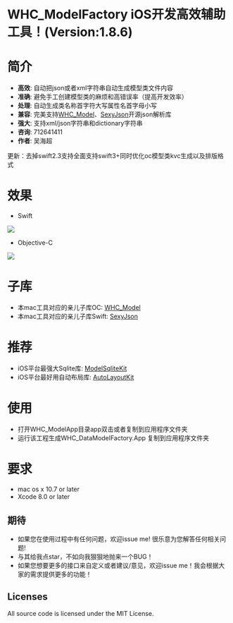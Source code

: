 # WHC_ModelFactory iOS开发高效辅助工具！(Version:1.8.6)

简介
==============
- **高效**: 自动把json或者xml字符串自动生成模型类文件内容
- **准确**: 避免手工创建模型类的麻烦和高错误率（提高开发效率）
- **处理**: 自动生成类名称首字符大写属性名首字母小写
- **兼容**: 完美支持[WHC_Model](https://github.com/netyouli/WHC_Model)、[SexyJson](https://github.com/netyouli/SexyJson)开源json解析库
- **强大**: 支持xml/json字符串和dictionary字符串
- **咨询**: 712641411
- **作者**: 吴海超

更新：去掉swift2.3支持全面支持swift3+同时优化oc模型类kvc生成以及排版格式

效果
==============
* Swift
<img src = "https://github.com/netyouli/WHC_DataModelFactory/blob/master/WHC_DataModelFactory/images/sexyJsonShow.png">

* Objective-C
<img src = "https://github.com/netyouli/WHC_DataModelFactory/blob/master/WHC_DataModelFactory/images/oc.png">

子库
==============
* 本mac工具对应的亲儿子库OC: [WHC_Model](https://github.com/netyouli/WHC_Model)
* 本mac工具对应的亲儿子库Swift: [SexyJson](https://github.com/netyouli/SexyJson)

推荐
==============
* iOS平台最强大Sqlite库: [ModelSqliteKit](https://github.com/netyouli/WHC_ModelSqliteKit)
* iOS平台最好用自动布局库: [AutoLayoutKit](https://github.com/netyouli/WHC_AutoLayoutKit)

使用
==============
* 打开WHC_ModelApp目录app双击或者复制到应用程序文件夹
* 运行该工程生成WHC_DataModelFactory.App 复制到应用程序文件夹

要求
==============
* mac os x 10.7 or later
* Xcode 8.0 or later

## <a id="期待"></a>期待

- 如果您在使用过程中有任何问题，欢迎issue me! 很乐意为您解答任何相关问题!
- 与其给我点star，不如向我狠狠地抛来一个BUG！
- 如果您想要更多的接口来自定义或者建议/意见，欢迎issue me！我会根据大家的需求提供更多的功能！

## Licenses
All source code is licensed under the MIT License.
